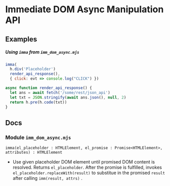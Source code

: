 # Immediate DOM Async Manipulation API

## Examples

##### Using `imma` from `imm_dom_async.mjs`

```javascript
imma(
  h.div('Placeholder')
  render_api_response(),
  { click: evt => console.log("CLICK") })

async function render_api_response() {
  let ans = await fetch('/some/rest/json_api')
  let txt = JSON.stringify(await ans.json(), null, 2)
  return h.pre(h.code(txt))
}
```

## Docs

### Module `imm_dom_async.mjs`

`imma(el_placeholder : HTMLElement, el_promise : Promise<HTMLElement>, attributes) : HTMLElement`
- Use given placeholder DOM element until promised DOM content is resolved. Returns `el_placeholder`.
  After the promise is fulfilled, invokes `el_placeholder.replaceWith(result)` to substitue in the promised `result` after calling `imm(result, attrs)` .

